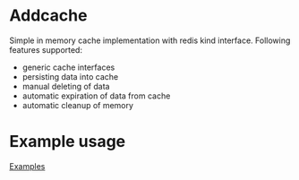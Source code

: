 # Addcache

Simple in memory cache implementation with redis kind interface. Following features supported:

- generic cache interfaces
- persisting data into cache
- manual deleting of data
- automatic expiration of data from cache
- automatic cleanup of memory


# Example usage

[Examples](https://github.com/addit-digital/addcache/blob/2ec3be2f56917ab46aad0a465e560093de782492/examples/main.go)
